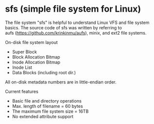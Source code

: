sfs (simple file system for Linux)
=========

The file system "sfs" is helpful to understand Linux VFS and file system basics. 
The source code of sfs was written by referring to  
aufs (https://github.com/krinkinmu/aufs), minix, and ext2 file systems.

On-disk file system layout

- Super Block
- Block Allocation Bitmap
- Inode Allocation Bitmap
- Inode List
- Data Blocks (including root dir.)

All on-disk metadata numbers are in little-endian order.

Current features
 - Basic file and directory operations
 - Max. length of filename = 60 bytes
 - The maximum file system size = 16TB
 - No extended attribute support


